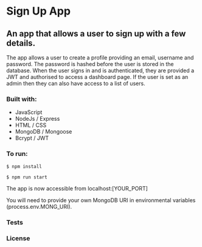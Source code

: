 # Sign Up App

## An app that allows a user to sign up with a few details. 

The app allows a user to create a profile providing an email, username and password. The password is hashed before the user is stored in the database. When the user signs in and is authenticated, they are provided a JWT and authorised to access a dashboard page. If the user is set as an admin then they can also have access to a list of users.

### Built with:
- JavaScript
- NodeJs / Express
- HTML / CSS
- MongoDB / Mongoose
- Bcrypt / JWT

### To run:

```
$ npm install
```

```
$ npm run start
```

The app is now accessible from localhost:[YOUR_PORT]

You will need to provide your own MongoDB URI in environmental variables (process.env.MONG_URI).

### Tests


### License 
